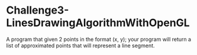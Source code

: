 # Challenge3-LinesDrawingAlgorithmWithOpenGL
A program that given 2 points in the format (x, y); your program will return a list of approximated points that will represent a line segment.
